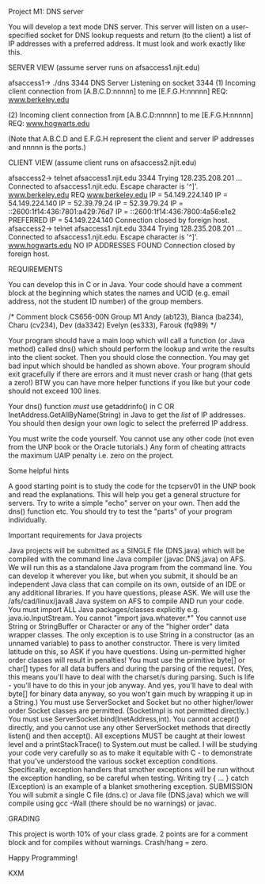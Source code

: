 Project M1: DNS server

You will develop a text mode DNS server. This server will listen on a user-specified socket for DNS lookup requests and return (to the client) a list of IP addresses with a preferred address. It must look and work exactly like this.

SERVER VIEW (assume server runs on afsaccess1.njit.edu)

afsaccess1-> ./dns 3344
DNS Server Listening on socket 3344
(1) Incoming client connection from [A.B.C.D:nnnnn] to me [E.F.G.H:nnnnn]
    REQ: www.berkeley.edu

(2) Incoming client connection from [A.B.C.D:nnnnn] to me [E.F.G.H:nnnnn]
    REQ: www.hogwarts.edu

(Note that A.B.C.D and E.F.G.H represent the client and server IP addresses and nnnnn is the ports.)

CLIENT VIEW (assume client runs on afsaccess2.njit.edu)

afsaccess2-> telnet afsaccess1.njit.edu 3344
Trying 128.235.208.201 ...
Connected to afsaccess1.njit.edu.
Escape character is '^]'.
www.berkeley.edu
REQ www.berkeley.edu
 IP = 54.149.224.140
 IP = 54.149.224.140
 IP = 52.39.79.24
 IP = 52.39.79.24
 IP = ::2600:1f14:436:7801:a429:76d7
 IP = ::2600:1f14:436:7800:4a56:e1e2
 PREFERRED IP = 54.149.224.140
Connection closed by foreign host.
afsaccess2-> telnet afsaccess1.njit.edu 3344
Trying 128.235.208.201 ...
Connected to afsaccess1.njit.edu.
Escape character is '^]'.
www.hogwarts.edu
NO IP ADDRESSES FOUND
Connection closed by foreign host.

REQUIREMENTS

You can develop this in C or in Java. Your code should have a comment block at the beginning which states the names and UCID (e.g. email address, not the student ID number) of the group members.

/* Comment block
   CS656-00N Group M1
   Andy (ab123), Bianca (ba234), Charu (cv234), Dev (da3342)
   Evelyn (es333), Farouk (fq989)
*/

Your program should have a main loop which will call a function (or Java method) called dns() which should perform the lookup and write the results into the client socket. Then you should close the connection. You may get bad input which should be handled as shown above. Your program should exit gracefully if there are errors and it must never crash or hang (that gets a zero!) BTW you can have more helper functions if you like but your code should not exceed 100 lines.

Your dns() function *must* use getaddrinfo() in C OR InetAddress.GetAllByName(String) in Java to get the *list* of IP addresses. You should then design your own logic to select the preferred IP address.

You must write the code yourself. You cannot use any other code (not even from the UNP book or the Oracle tutorials.) Any form of cheating attracts the maximum UAIP penalty i.e. zero on the project.

Some helpful hints

A good starting point is to study the code for the tcpserv01 in the UNP book and read the explanations. This will help you get a general structure for servers. Try to write a simple "echo" server on your own. Then add the dns() function etc. You should try to test the "parts" of your program individually.

Important requirements for Java projects

Java projects will be submitted as a SINGLE file (DNS.java) which will be compiled with the command line Java compiler (javac DNS.java) on AFS. We will run this as a standalone Java program from the command line. You can develop it wherever you like, but when you submit, it should be an independent Java class that can compile on its own, outside of an IDE or any additional libraries. If you have questions, please ASK.
We will use the /afs/cad/linux/java8 Java system on AFS to compile AND run your code.
You must import ALL Java packages/classes explicitly e.g. java.io.InputStream. You cannot "import java.whatever.*"
You cannot use String or StringBuffer or Character or any of the "higher order" data wrapper classes. The only exception is to use String in a constructor (as an unnamed variable) to pass to another constructor. There is very limited latitude on this, so ASK if you have questions. Using un-permitted higher order classes will result in penalties!
You must use the primitive byte[] or char[] types for all data buffers and during the parsing of the request. (Yes, this means you'll have to deal with the charset/s during parsing. Such is life - you'll have to do this in your job anyway. And yes, you'll have to deal with byte[] for binary data anyway, so you won't gain much by wrapping it up in a String.)
You must use ServerSocket and Socket but no other higher/lower order Socket classes are permitted. (SocketImpl is not permitted directly.)
You must use ServerSocket.bind(InetAddress,int). You cannot accept() directly, and you cannot use any other ServerSocket methods that directly listen() and then accept().
All exceptions MUST be caught at their lowest level and a printStackTrace() to System.out must be called. I will be studying your code very carefully so as to make it equitable with C - to demonstrate that you've understood the various socket exception conditions. Specifically, exception handlers that smother exceptions will be run without the exception handling, so be careful when testing. Writing try { ... } catch (Exception) is an example of a blanket smothering exception.
SUBMISSION
You will submit a single C file (dns.c) or Java file (DNS.java) which we will compile using gcc -Wall (there should be no warnings) or javac.

GRADING

This project is worth 10% of your class grade. 2 points are for a comment block and for compiles without warnings. Crash/hang = zero.

Happy Programming!

KXM